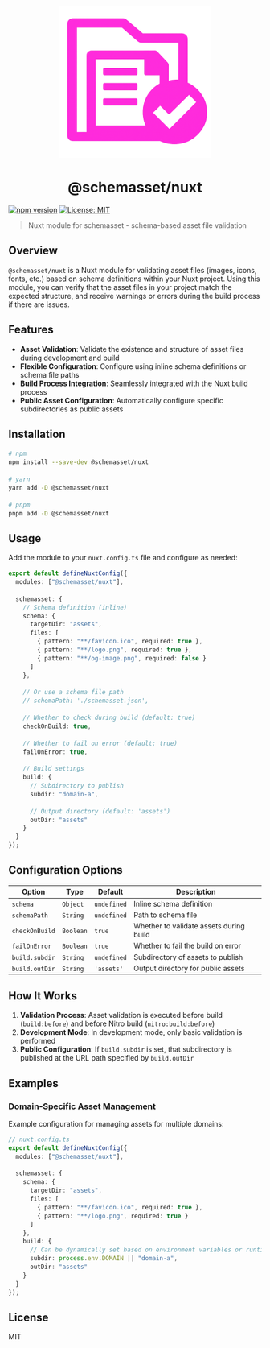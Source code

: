 <div align="center">
  <img src="../../assets/schemasset.png" alt="SchemaAsset Logo" width="300">

# @schemasset/nuxt

</div>

[![npm version](https://img.shields.io/npm/v/@schemasset/nuxt)](https://www.npmjs.com/package/@schemasset/nuxt)
[![License: MIT](https://img.shields.io/badge/License-MIT-green.svg)](../../LICENSE)

> Nuxt module for schemasset - schema-based asset file validation

## Overview

`@schemasset/nuxt` is a Nuxt module for validating asset files (images, icons, fonts, etc.) based on schema definitions within your Nuxt project. Using this module, you can verify that the asset files in your project match the expected structure, and receive warnings or errors during the build process if there are issues.

## Features

- **Asset Validation**: Validate the existence and structure of asset files during development and build
- **Flexible Configuration**: Configure using inline schema definitions or schema file paths
- **Build Process Integration**: Seamlessly integrated with the Nuxt build process
- **Public Asset Configuration**: Automatically configure specific subdirectories as public assets

## Installation

```bash
# npm
npm install --save-dev @schemasset/nuxt

# yarn
yarn add -D @schemasset/nuxt

# pnpm
pnpm add -D @schemasset/nuxt
```

## Usage

Add the module to your `nuxt.config.ts` file and configure as needed:

```ts
export default defineNuxtConfig({
  modules: ["@schemasset/nuxt"],

  schemasset: {
    // Schema definition (inline)
    schema: {
      targetDir: "assets",
      files: [
        { pattern: "**/favicon.ico", required: true },
        { pattern: "**/logo.png", required: true },
        { pattern: "**/og-image.png", required: false }
      ]
    },

    // Or use a schema file path
    // schemaPath: './schemasset.json',

    // Whether to check during build (default: true)
    checkOnBuild: true,

    // Whether to fail on error (default: true)
    failOnError: true,

    // Build settings
    build: {
      // Subdirectory to publish
      subdir: "domain-a",

      // Output directory (default: 'assets')
      outDir: "assets"
    }
  }
});
```

## Configuration Options

| Option | Type | Default | Description |
| --- | --- | --- | --- |
| `schema` | `Object` | `undefined` | Inline schema definition |
| `schemaPath` | `String` | `undefined` | Path to schema file |
| `checkOnBuild` | `Boolean` | `true` | Whether to validate assets during build |
| `failOnError` | `Boolean` | `true` | Whether to fail the build on error |
| `build.subdir` | `String` | `undefined` | Subdirectory of assets to publish |
| `build.outDir` | `String` | `'assets'` | Output directory for public assets |

## How It Works

1. **Validation Process**: Asset validation is executed before build (`build:before`) and before Nitro build (`nitro:build:before`)
2. **Development Mode**: In development mode, only basic validation is performed
3. **Public Configuration**: If `build.subdir` is set, that subdirectory is published at the URL path specified by `build.outDir`

## Examples

### Domain-Specific Asset Management

Example configuration for managing assets for multiple domains:

```ts
// nuxt.config.ts
export default defineNuxtConfig({
  modules: ["@schemasset/nuxt"],

  schemasset: {
    schema: {
      targetDir: "assets",
      files: [
        { pattern: "**/favicon.ico", required: true },
        { pattern: "**/logo.png", required: true }
      ]
    },
    build: {
      // Can be dynamically set based on environment variables or runtime config
      subdir: process.env.DOMAIN || "domain-a",
      outDir: "assets"
    }
  }
});
```

## License

MIT
